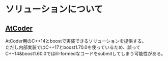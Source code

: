# ソリューションについて
## [AtCoder](./AtCoder/index.md)
AtCoder用のC++14とboostで実装できるソリューションを提供する。  
ただし内部実装ではC++17とboost1.70.0を使っているため、誤ってC++14&boost1.60.0ではill-formedなコードをsubmitしてしまう可能性がある。